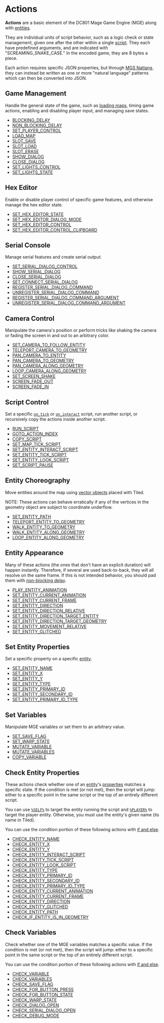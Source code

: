 # Actions

**Actions** are a basic element of the DC801 Mage Game Engine (MGE) along with [entities](../entities).

They are individual units of script behavior, such as a logic check or state management, given one after the other within a single [script](../scripts). They each have predefined arguments, and are indicated with "SCREAMING_SNAKE_CASE." In the encoded game, they are 8 bytes a piece.

Each action requires specific JSON properties, but through [MGS Natlang](../mgs/mgs_natlang), they can instead be written as one or more "natural language" patterns which can then be converted into JSON.

## Game Management

Handle the general state of the game, such as [loading maps](../maps/map_loads), timing game actions, enabling and disabling player input, and managing save states.

- [BLOCKING_DELAY](../actions/BLOCKING_DELAY)
- [NON_BLOCKING_DELAY](../actions/NON_BLOCKING_DELAY)
- [SET_PLAYER_CONTROL](../actions/SET_PLAYER_CONTROL)
- [LOAD_MAP](../actions/LOAD_MAP)
- [SLOT_SAVE](../actions/SLOT_SAVE)
- [SLOT_LOAD](../actions/SLOT_LOAD)
- [SLOT_ERASE](../actions/SLOT_ERASE)
- [SHOW_DIALOG](../actions/SHOW_DIALOG)
- [CLOSE_DIALOG](../actions/CLOSE_DIALOG)
- [SET_LIGHTS_CONTROL](../actions/SET_LIGHTS_CONTROL)
- [SET_LIGHTS_STATE](../actions/SET_LIGHTS_STATE)

## Hex Editor

Enable or disable player control of specific game features, and otherwise manage the hex editor state.

- [SET_HEX_EDITOR_STATE](../actions/SET_HEX_EDITOR_STATE)
- [SET_HEX_EDITOR_DIALOG_MODE](../actions/SET_HEX_EDITOR_DIALOG_MODE)
- [SET_HEX_EDITOR_CONTROL](../actions/SET_HEX_EDITOR_CONTROL)
- [SET_HEX_EDITOR_CONTROL_CLIPBOARD](../actions/SET_HEX_EDITOR_CONTROL_CLIPBOARD)

## Serial Console

Manage serial features and create serial output.

- [SET_SERIAL_DIALOG_CONTROL](../actions/SET_SERIAL_DIALOG_CONTROL)
- [SHOW_SERIAL_DIALOG](../actions/SHOW_SERIAL_DIALOG)
- [CLOSE_SERIAL_DIALOG](../actions/CLOSE_SERIAL_DIALOG)
- [SET_CONNECT_SERIAL_DIALOG](../actions/SET_CONNECT_SERIAL_DIALOG)
- [REGISTER_SERIAL_DIALOG_COMMAND](../actions/REGISTER_SERIAL_DIALOG_COMMAND)
- [UNREGISTER_SERIAL_DIALOG_COMMAND](../actions/UNREGISTER_SERIAL_DIALOG_COMMAND)
- [REGISTER_SERIAL_DIALOG_COMMAND_ARGUMENT](../actions/REGISTER_SERIAL_DIALOG_COMMAND_ARGUMENT)
- [UNREGISTER_SERIAL_DIALOG_COMMAND_ARGUMENT](../actions/UNREGISTER_SERIAL_DIALOG_COMMAND_ARGUMENT)

## Camera Control

Manipulate the camera's position or perform tricks like shaking the camera or fading the screen in and out to an arbitrary color.

- [SET_CAMERA_TO_FOLLOW_ENTITY](../actions/SET_CAMERA_TO_FOLLOW_ENTITY)
- [TELEPORT_CAMERA_TO_GEOMETRY](../actions/TELEPORT_CAMERA_TO_GEOMETRY)
- [PAN_CAMERA_TO_ENTITY](../actions/PAN_CAMERA_TO_ENTITY)
- [PAN_CAMERA_TO_GEOMETRY](../actions/PAN_CAMERA_TO_GEOMETRY)
- [PAN_CAMERA_ALONG_GEOMETRY](../actions/PAN_CAMERA_ALONG_GEOMETRY)
- [LOOP_CAMERA_ALONG_GEOMETRY](../actions/LOOP_CAMERA_ALONG_GEOMETRY)
- [SET_SCREEN_SHAKE](../actions/SET_SCREEN_SHAKE)
- [SCREEN_FADE_OUT](../actions/SCREEN_FADE_OUT)
- [SCREEN_FADE_IN](../actions/SCREEN_FADE_IN)

## Script Control

Set a specific [`on_tick`](../scripts/on_tick) or [`on_interact`](../scripts/on_interact) script, run another script, or recursively copy the actions inside another script.

- [RUN_SCRIPT](../actions/RUN_SCRIPT)
- [GOTO_ACTION_INDEX](../actions/GOTO_ACTION_INDEX)
- [COPY_SCRIPT](../actions/COPY_SCRIPT)
- [SET_MAP_TICK_SCRIPT](../actions/SET_MAP_TICK_SCRIPT)
- [SET_ENTITY_INTERACT_SCRIPT](../actions/SET_ENTITY_INTERACT_SCRIPT)
- [SET_ENTITY_TICK_SCRIPT](../actions/SET_ENTITY_TICK_SCRIPT)
- [SET_ENTITY_LOOK_SCRIPT](../actions/SET_ENTITY_LOOK_SCRIPT)
- [SET_SCRIPT_PAUSE](../actions/SET_SCRIPT_PAUSE)

## Entity Choreography

Move entities around the map using [vector objects](../maps/vector_objects) placed with Tiled.

NOTE: These actions can behave erratically if any of the vertices in the geometry object are subject to coordinate underflow.

- [SET_ENTITY_PATH](../actions/SET_ENTITY_PATH)
- [TELEPORT_ENTITY_TO_GEOMETRY](../actions/TELEPORT_ENTITY_TO_GEOMETRY)
- [WALK_ENTITY_TO_GEOMETRY](../actions/WALK_ENTITY_TO_GEOMETRY)
- [WALK_ENTITY_ALONG_GEOMETRY](../actions/WALK_ENTITY_ALONG_GEOMETRY)
- [LOOP_ENTITY_ALONG_GEOMETRY](../actions/LOOP_ENTITY_ALONG_GEOMETRY)

## Entity Appearance

Many of these actions (the ones that don't have an explicit duration) will happen instantly. Therefore, if several are used back-to-back, they will all resolve on the same frame. If this is not intended behavior, you should pad them with [non-blocking delay](../NON_BLOCKING_DELAY).

- [PLAY_ENTITY_ANIMATION](../actions/PLAY_ENTITY_ANIMATION)
- [SET_ENTITY_CURRENT_ANIMATION](../actions/SET_ENTITY_CURRENT_ANIMATION)
- [SET_ENTITY_CURRENT_FRAME](../actions/SET_ENTITY_CURRENT_FRAME)
- [SET_ENTITY_DIRECTION](../actions/SET_ENTITY_DIRECTION)
- [SET_ENTITY_DIRECTION_RELATIVE](../actions/SET_ENTITY_DIRECTION_RELATIVE)
- [SET_ENTITY_DIRECTION_TARGET_ENTITY](../actions/SET_ENTITY_DIRECTION_TARGET_ENTITY)
- [SET_ENTITY_DIRECTION_TARGET_GEOMETRY](../actions/SET_ENTITY_DIRECTION_TARGET_GEOMETRY)
- [SET_ENTITY_MOVEMENT_RELATIVE](../actions/SET_ENTITY_MOVEMENT_RELATIVE)
- [SET_ENTITY_GLITCHED](../actions/SET_ENTITY_GLITCHED)

## Set Entity Properties

Set a specific property on a specific [entity](../entities).

- [SET_ENTITY_NAME](../actions/SET_ENTITY_NAME)
- [SET_ENTITY_X](../actions/SET_ENTITY_X)
- [SET_ENTITY_Y](../actions/SET_ENTITY_Y)
- [SET_ENTITY_TYPE](../actions/SET_ENTITY_TYPE)
- [SET_ENTITY_PRIMARY_ID](../actions/SET_ENTITY_PRIMARY_ID)
- [SET_ENTITY_SECONDARY_ID](../actions/SET_ENTITY_SECONDARY_ID)
- [SET_ENTITY_PRIMARY_ID_TYPE](../actions/SET_ENTITY_PRIMARY_ID_TYPE)

## Set Variables

Manipulate MGE variables or set them to an arbitrary value.

- [SET_SAVE_FLAG](../actions/SET_SAVE_FLAG)
- [SET_WARP_STATE](../actions/SET_WARP_STATE)
- [MUTATE_VARIABLE](../actions/MUTATE_VARIABLE)
- [MUTATE_VARIABLES](../actions/MUTATE_VARIABLES)
- [COPY_VARIABLE](../actions/COPY_VARIABLE)

## Check Entity Properties

These actions check whether one of an [entity](../entities)'s [properties](../entities/entity_properties) matches a specific state. If the condition is met (or not met), then the script will jump: either to a specific point in the same script or the top of an entirely different script.

You can use [`%SELF%`](../entities/relative_entity_references#self) to target the entity running the script and [`%PLAYER%`](../entities/relative_entity_references#player) to target the player entity. Otherwise, you must use the entity's given name (its name in Tiled).

You can use the condition portion of these following actions with [if and else](../mgs/advanced_syntax#if-and-else).

- [CHECK_ENTITY_NAME](../actions/CHECK_ENTITY_NAME)
- [CHECK_ENTITY_X](../actions/CHECK_ENTITY_X)
- [CHECK_ENTITY_Y](../actions/CHECK_ENTITY_Y)
- [CHECK_ENTITY_INTERACT_SCRIPT](../actions/CHECK_ENTITY_INTERACT_SCRIPT)
- [CHECK_ENTITY_TICK_SCRIPT](../actions/CHECK_ENTITY_TICK_SCRIPT)
- [CHECK_ENTITY_LOOK_SCRIPT](../actions/CHECK_ENTITY_LOOK_SCRIPT)
- [CHECK_ENTITY_TYPE](../actions/CHECK_ENTITY_TYPE)
- [CHECK_ENTITY_PRIMARY_ID](../actions/CHECK_ENTITY_PRIMARY_ID)
- [CHECK_ENTITY_SECONDARY_ID](../actions/CHECK_ENTITY_SECONDARY_ID)
- [CHECK_ENTITY_PRIMARY_ID_TYPE](../actions/CHECK_ENTITY_PRIMARY_ID_TYPE)
- [CHECK_ENTITY_CURRENT_ANIMATION](../actions/CHECK_ENTITY_CURRENT_ANIMATION)
- [CHECK_ENTITY_CURRENT_FRAME](../actions/CHECK_ENTITY_CURRENT_FRAME)
- [CHECK_ENTITY_DIRECTION](../actions/CHECK_ENTITY_DIRECTION)
- [CHECK_ENTITY_GLITCHED](../actions/CHECK_ENTITY_GLITCHED)
- [CHECK_ENTITY_PATH](../actions/CHECK_ENTITY_PATH)
- [CHECK_IF_ENTITY_IS_IN_GEOMETRY](../actions/CHECK_IF_ENTITY_IS_IN_GEOMETRY)

## Check Variables

Check whether one of the MGE variables matches a specific value. If the condition is met (or not met), then the script will jump: either to a specific point in the same script or the top of an entirely different script.

You can use the condition portion of these following actions with [if and else](../mgs/advanced_syntax#if-and-else).

- [CHECK_VARIABLE](../actions/CHECK_VARIABLE)
- [CHECK_VARIABLES](../actions/CHECK_VARIABLES)
- [CHECK_SAVE_FLAG](../actions/CHECK_SAVE_FLAG)
- [CHECK_FOR_BUTTON_PRESS](../actions/CHECK_FOR_BUTTON_PRESS)
- [CHECK_FOR_BUTTON_STATE](../actions/CHECK_FOR_BUTTON_STATE)
- [CHECK_WARP_STATE](../actions/CHECK_WARP_STATE)
- [CHECK_DIALOG_OPEN](../actions/CHECK_DIALOG_OPEN)
- [CHECK_SERIAL_DIALOG_OPEN](../actions/CHECK_SERIAL_DIALOG_OPEN)
- [CHECK_DEBUG_MODE](../actions/CHECK_DEBUG_MODE)
